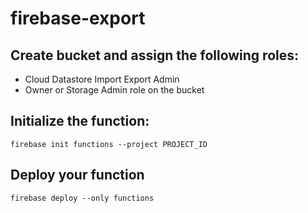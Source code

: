 # firebase-export


## Create bucket and assign the following roles:
* Cloud Datastore Import Export Admin
* Owner or Storage Admin role on the bucket

## Initialize the function:

```
firebase init functions --project PROJECT_ID
```

## Deploy your function
```
firebase deploy --only functions
```

